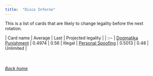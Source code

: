 ```yaml
---
title:  "Disco Inferno"
---
```


This is a list of cards that are likely to change legality before the next rotation.

| Card name | Average | Last | Projected legality |
| :-- |
[Dogmatika Punishment](https://db.ygoprodeck.com/card/?search=Dogmatika%20Punishment) | 0.4974 | 0.56 | Illegal |
[Personal Spoofing](https://db.ygoprodeck.com/card/?search=Personal%20Spoofing) | 0.5013 | 0.48 | Unlimited |

<br>

###### [Back home](index)